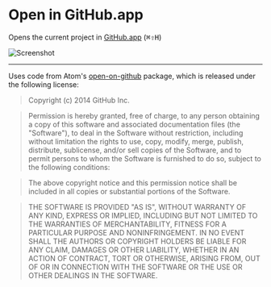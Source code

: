 # Open in GitHub.app

Opens the current project in [GitHub.app](http://mac.github.com) (<kbd>&#8984;&#8679;H</kbd>)

![Screenshot](https://dl.dropboxusercontent.com/u/303485845/Atom/packages/open-in-github-app/open-in-github-app.png)

---

Uses code from Atom's [open-on-github](https://github.com/atom/open-on-github)
package, which is released under the following license:

> Copyright (c) 2014 GitHub Inc.

> Permission is hereby granted, free of charge, to any person obtaining a copy of this software and associated documentation files (the "Software"), to deal in the Software without restriction, including without limitation the rights to use, copy, modify, merge, publish, distribute, sublicense, and/or sell copies of the Software, and to permit persons to whom the Software is furnished to do so, subject to the following conditions:

> The above copyright notice and this permission notice shall be included in all copies or substantial portions of the Software.

> THE SOFTWARE IS PROVIDED "AS IS", WITHOUT WARRANTY OF ANY KIND, EXPRESS OR IMPLIED, INCLUDING BUT NOT LIMITED TO THE WARRANTIES OF MERCHANTABILITY, FITNESS FOR A PARTICULAR PURPOSE AND NONINFRINGEMENT. IN NO EVENT SHALL THE AUTHORS OR COPYRIGHT HOLDERS BE LIABLE FOR ANY CLAIM, DAMAGES OR OTHER LIABILITY, WHETHER IN AN ACTION OF CONTRACT, TORT OR OTHERWISE, ARISING FROM, OUT OF OR IN CONNECTION WITH THE SOFTWARE OR THE USE OR OTHER DEALINGS IN THE SOFTWARE.
